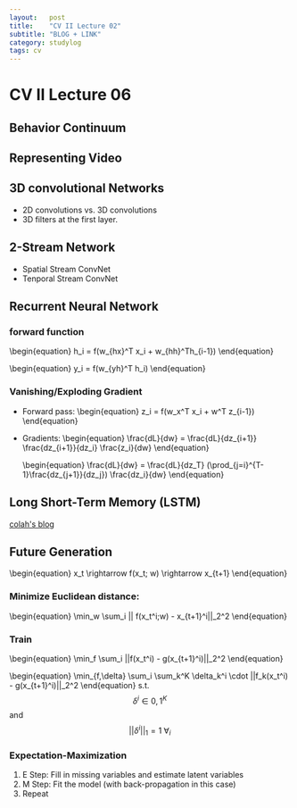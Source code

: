 ```yaml
---
layout:   post
title:    "CV II Lecture 02"
subtitle: "BLOG + LINK"
category: studylog
tags: cv
---
```



# CV II Lecture 06

## Behavior Continuum

## Representing Video

## 3D convolutional Networks
- 2D convolutions vs. 3D convolutions
- 3D filters at the first layer.

## 2-Stream Network
- Spatial Stream ConvNet
- Tenporal Stream ConvNet

## Recurrent Neural Network

### forward function

\begin{equation}
h_i = f(w_{hx}^T x_i + w_{hh}^Th_{i-1})
\end{equation}

\begin{equation}
y_i = f(w_{yh}^T h_i)
\end{equation}

### Vanishing/Exploding Gradient
- Forward pass:
    \begin{equation}
    z_i = f(w_x^T x_i + w^T z_{i-1})
    \end{equation}

- Gradients:
    \begin{equation}
    \frac{dL}{dw} = \frac{dL}{dz_{i+1}} \frac{dz_{i+1}}{dz_i} \frac{z_i}{dw}
    \end{equation}
    
    \begin{equation}
    \frac{dL}{dw} = \frac{dL}{dz_T} (\prod_{j=i}^{T-1}\frac{dz_{j+1}}{dz_j}) \frac{dz_i}{dw}
    \end{equation}
    
    
## Long Short-Term Memory (LSTM)
[colah's blog](https://colah.github.io/posts/2015-08-Understanding-LSTMs/)



## Future Generation
\begin{equation}
x_t \rightarrow f(x_t; w) \rightarrow x_{t+1}
\end{equation}

### Minimize Euclidean distance:
\begin{equation}
\min_w \sum_i || f(x_t^i;w) - x_{t+1}^i||_2^2
\end{equation}

### Train
\begin{equation}
\min_f \sum_i ||f(x_t^i) - g(x_{t+1}^i)||_2^2
\end{equation}

\begin{equation}
\min_{f,\delta} \sum_i \sum_k^K \delta_k^i \cdot ||f_k(x_t^i) - g(x_{t+1}^i)||_2^2
\end{equation}
s.t. $$\delta^i \in{0,1}^K$$ and $$||\delta^i||_1 = 1 \ \forall_i$$

### Expectation-Maximization
1. E Step: Fill in missing variables and estimate latent variables
2. M Step: Fit the model (with back-propagation in this case)
3. Repeat
